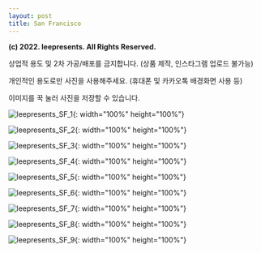 ```yaml
---
layout: post
title: San Francisco
---
```


**(c) 2022. leepresents. All Rights Reserved.**

상업적 용도 및 2차 가공/배포를 금지합니다. (상품 제작, 인스타그램 업로드 불가능)

개인적인 용도로만 사진을 사용해주세요. (휴대폰 및 카카오톡 배경화면 사용 등)


이미지를 꾹 눌러 사진을 저장할 수 있습니다.

![leepresents_SF_1](https://user-images.githubusercontent.com/99234975/153119584-626c6d1f-d549-4b01-886f-9bde1cb94378.jpg){: width="100%" height="100%"}

![leepresents_SF_2](https://user-images.githubusercontent.com/99234975/153119591-5f078bfb-b6e2-4be8-b0a1-3063304233f5.jpg){: width="100%" height="100%"}

![leepresents_SF_3](https://user-images.githubusercontent.com/99234975/153119598-110fa03b-f5a8-4e7d-8f53-156f2aa7ddca.jpg){: width="100%" height="100%"}

![leepresents_SF_4](https://user-images.githubusercontent.com/99234975/153119642-04523a7f-fe29-4402-a52d-5ee5f7ceca2a.jpg){: width="100%" height="100%"}

![leepresents_SF_5](https://user-images.githubusercontent.com/99234975/153119646-18422ee6-bc93-4588-9363-5096eaeef377.JPG){: width="100%" height="100%"}

![leepresents_SF_6](https://user-images.githubusercontent.com/99234975/153119651-cf0c1339-27e0-470e-abc4-9ef11d5af053.jpg){: width="100%" height="100%"}

![leepresents_SF_7](https://user-images.githubusercontent.com/99234975/153119692-a6075153-fe68-422a-b702-8ef9f0126f13.JPG){: width="100%" height="100%"}

![leepresents_SF_8](https://user-images.githubusercontent.com/99234975/153119698-3862c49f-db40-4203-b854-5e88160e2c08.JPG){: width="100%" height="100%"}

![leepresents_SF_9](https://user-images.githubusercontent.com/99234975/153119708-a09a6855-a3f8-49f0-9624-0363a7c640af.JPG){: width="100%" height="100%"}
